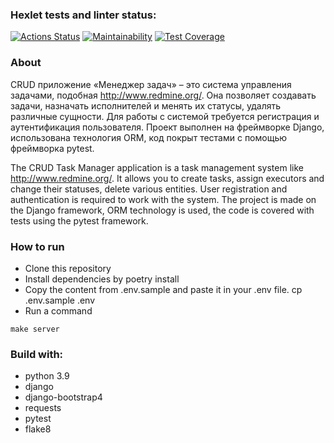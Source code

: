 ### Hexlet tests and linter status:
[![Actions Status](https://github.com/bulbaattacks/python-project-52/workflows/hexlet-check/badge.svg)](https://github.com/bulbaattacks/python-project-52/actions)
[![Maintainability](https://api.codeclimate.com/v1/badges/a8cdbf42b015d0b4e84e/maintainability)](https://codeclimate.com/github/bulbaattacks/python-project-52/maintainability)
[![Test Coverage](https://api.codeclimate.com/v1/badges/a8cdbf42b015d0b4e84e/test_coverage)](https://codeclimate.com/github/bulbaattacks/python-project-52/test_coverage)

### About

CRUD приложение «Менеджер задач» – это система управления задачами, подобная http://www.redmine.org/. Она позволяет создавать задачи, назначать исполнителей и менять их статусы, удалять различные сущности. Для работы с системой требуется регистрация и аутентификация пользователя. Проект выполнен на фреймворке Django, использована технология ORM, код покрыт тестами с помощью фреймворка pytest.

The CRUD Task Manager application is a task management system like http://www.redmine.org/. It allows you to create tasks, assign executors and change their statuses, delete various entities. User registration and authentication is required to work with the system.
The project is made on the Django framework, ORM technology is used, the code is covered with tests using the pytest framework.

### How to run

- Clone this repository 
- Install dependencies by poetry install 
- Copy the content from .env.sample and paste it in your .env file. cp .env.sample .env 
- Run a command 
```
make server
```

### Build with:

- python 3.9
- django
- django-bootstrap4
- requests
- pytest
- flake8
